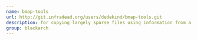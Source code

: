 ```yaml
---
name: bmap-tools
url: http://git.infradead.org/users/dedekind/bmap-tools.git
description: for copying largely sparse files using information from a block map file. URL : http://git.infradead.org/users/dedekind/bmap-tools.git Groups : blackarch blackarch-forensic
group: blackarch
---
```

